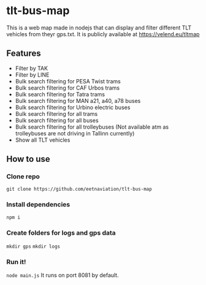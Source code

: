 # tlt-bus-map
This is a web map made in nodejs that can display and filter different TLT vehicles from theyr gps.txt.
It is publicly available at https://velend.eu/tltmap

## Features
- Filter by TAK
- Filter by LINE
- Bulk search filtering for PESA Twist trams
- Bulk search filtering for CAF Urbos trams
- Bulk search filtering for Tatra trams
- Bulk search filtering for MAN a21, a40, a78 buses
- Bulk search filtering for Urbino electric buses
- Bulk search filtering for all trams
- Bulk search filtering for all buses
- Bulk search filtering for all trolleybuses (Not available atm as trolleybuses are not driving in Tallinn currently)
- Show all TLT vehicles

## How to use
### Clone repo
`git clone https://github.com/eetnaviation/tlt-bus-map`
### Install dependencies
`npm i`
### Create folders for logs and gps data
`mkdir gps`
`mkdir logs`
### Run it!
`node main.js`
It runs on port 8081 by default.
